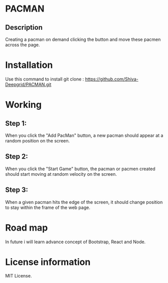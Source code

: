 # PACMAN
## Description
Creating a pacman on demand clicking the button and move these pacmen across the page.

# Installation
Use this command to install 
git clone : https://github.com/Shiva-Deepgrid/PACMAN.git

# Working
## Step 1:
When you click the "Add PacMan" button, a new pacman should appear at a random position on the screen.

## Step 2:
When you click the "Start Game" button, the pacman or pacmen created should start moving at random velocity on the screen.

## Step 3:
When a given pacman hits the edge of the screen, it should change position to stay within the frame of the web page.

# Road map
In future i will learn advance concept of Bootstrap, React and Node.

# License information
MIT License.
